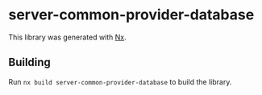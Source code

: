 # server-common-provider-database

This library was generated with [Nx](https://nx.dev).

## Building

Run `nx build server-common-provider-database` to build the library.
